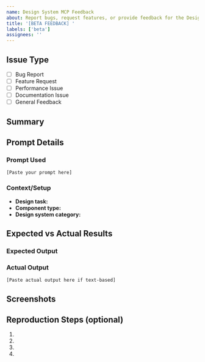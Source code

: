 ```yaml
---
name: Design System MCP Feedback
about: Report bugs, request features, or provide feedback for the Design System MCP
title: '[BETA FEEDBACK] '
labels: ['beta']
assignees: ''
---
```


## Issue Type
<!-- Please select the type of issue by putting an "x" in the brackets -->
- [ ] Bug Report
- [ ] Feature Request
- [ ] Performance Issue
- [ ] Documentation Issue
- [ ] General Feedback

## Summary
<!-- Provide a clear and concise description of the issue or feedback -->

## Prompt Details

### Prompt Used
<!-- Include the exact prompt/query that was sent to the design MCP server -->
```
[Paste your prompt here]
```

### Context/Setup
<!-- Describe any relevant context about what you were trying to accomplish -->
- **Design task:** 
- **Component type:** 
- **Design system category:** 

## Expected vs Actual Results

### Expected Output
<!-- Describe what you expected to happen -->

### Actual Output
<!-- Describe what actually happened. Include any error messages, unexpected responses, etc. -->
```
[Paste actual output here if text-based]
```

## Screenshots
<!-- Drag and drop screenshots here -->

## Reproduction Steps (optional)
<!-- Provide step-by-step instructions to reproduce the issue -->
1. 
2. 
3. 
4. 